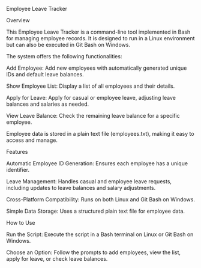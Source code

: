 Employee Leave Tracker

Overview


This Employee Leave Tracker is a command-line tool implemented in Bash for managing employee records. It is designed to run in a Linux environment but can also be executed in Git Bash on Windows. 

The system offers the following functionalities:

Add Employee: Add new employees with automatically generated unique IDs and default leave balances.

Show Employee List: Display a list of all employees and their details.

Apply for Leave: Apply for casual or employee leave, adjusting leave balances and salaries as needed.

View Leave Balance: Check the remaining leave balance for a specific employee.

Employee data is stored in a plain text file (employees.txt), making it easy to access and manage.

Features

Automatic Employee ID Generation: Ensures each employee has a unique identifier.

Leave Management: Handles casual and employee leave requests, including updates to leave balances and salary adjustments.

Cross-Platform Compatibility: Runs on both Linux and Git Bash on Windows.

Simple Data Storage: Uses a structured plain text file for employee data.

How to Use

Run the Script: Execute the script in a Bash terminal on Linux or Git Bash on Windows.

Choose an Option: Follow the prompts to add employees, view the list, apply for leave, or check leave balances.
